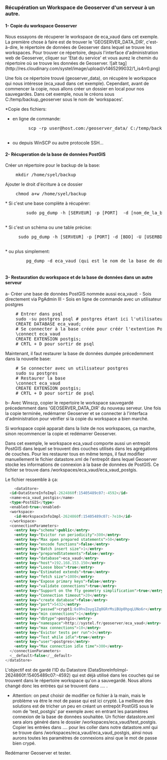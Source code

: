 ### Récupération un Workspace de Geoserver d'un serveur à un autre. 

<h4>1- Copie du workspace Geoserver</h4>
Nous essayons de récuperer le workspace de eca_vaud dans cet exemple. La première chose à faire est de trouver le 'GEOSERVER_DATA_DIR', c'est-à-dire, le répertoire de données de Geoserver dans lequel se trouve les workspaces. Pour trouver ce répertoire, depuis l'interface d'administration web de Geoserver, cliquer sur 'Etat du service' et vous aurez le chemin du répertoire où se trouve les données de Geoserver. 
![alt tag](http://res.cloudinary.com/systel/image/upload/v1465299032/1_is4rr0.png)

Une fois ce répertoire trouvé (geoserver_data), on récupère le workspace qui nous intéresse (eca_vaud dans cet exemple).
Cependant, avant de commencer la copie, nous allons créer un dossier en local pour nos sauvegardes. Dans cet exemple, nous le créons sous C:/temp/backup_geoserver sous le nom de 'workspaces'.

*Copie des fichiers: 
- en ligne de commande: 
	<pre class="lang:default decode:true">
		scp -rp user@host.com:/geoserver_data/ C:/temp/backup_geoserver/workspaces
	</pre>

- ou depuis WinSCP ou autre protocole SSH...

<h4>2- Récuperation de la base de données PostGIS</h4>
Créer un répertoire pour le backup de la base:
<pre class="lang:default decode:true">
	mkdir /home/syel/backup
</pre>
Ajouter le droit d'écriture à ce dossier
<pre class="lang:default decode:true">
	chmod a+w /home/syel/backup
</pre>
* Si c'est une base complète à récupérer:
	<pre class="lang:default decode:true">
		sudo pg_dump -h [SERVEUR] -p [PORT]  -d [nom_de_la_base_de_donnees] > /home/systel/backup/nom_de_la_base_de_donnees.sql
	</pre>
* Si c'est un schèma ou une table précise:
	<pre class="lang:default decode:true">
	 sudo pg_dump -h [SERVEUR] -p [PORT] -d [BDD] -U [USERBDD] --column-inserts -t [SCHEMA].[TABLE] > /home/systel/backup/ma_table.sql
	</pre>
* ou plus simplement:
	<pre class="lang:default decode:true">
		pg_dump -d eca_vaud (qui est le nom de la base de données ici) > /home/systel/backup_geoserver/eca_vaud.sql
	</pre>

<h4>3- Restauration du workspace et de la base de données dans un autre serveur </h4>
a- Créer une base de données PostGIS nommée aussi eca_vaud: 
	- Sois directement via PgAdmin III
	- Sois en ligne de commande avec un utilisateur postgres
<pre class="lang:default decode:true">
	# Entrer dans psql
	sudo -su postgres psql # postgres étant ici l'utilisateur
	CREATE DATABASE eca_vaud; 
	# Se connecter à la base créée pour créér l'extention Postgis
	\connect eca_vaud
	CREATE EXTENSION postgis;
	# CRTL + D pour sortir de psql
</pre>

Maintenant, il faut restaurer la base de données dumpée précedemment dans la nouvelle base:

<pre class="lang:default decode:true">
	# Se connecter avec un utilisateur postgres
	sudo su postgres
	# Restaurer la base
	\connect eca_vaud
	CREATE EXTENSION postgis;
	# CRTL + D pour sortir de psql
</pre>

b- Avec Winscp, copier le repertoire le workspace sauvegardé précedemment dans 'GEOSERVER_DATA_DIR' du nouveau serveur.
Une fois la copie terminée, redémarrer Geoserver et se connecter à l'interfaca d'administration pour vérifier si la copie du workspace a bien marché. 

Si workspace copié apparait dans la liste de nos workspaces, ça marche, sinon recommencer la copie et redémarrer Geoserver. 

Dans cet exemple, le workspace eca_vaud comporte aussi un entrepôt  PostGIS dans lequel se trouvent des couches utilisés dans les agrégations de couches. Pour les restaurer tous en même temps, il faut modifier manuellement le fichier datastore.xml de l'entrepôt dans lequel Geoserver stocke les informations de connexion à la base de données de PostGIS. Ce fichier se trouve dans /workspaces/eca_vaud/eca_vaud_postgis. 

Le fichier ressemble à ça: 
```sql
	<dataStore>
  <id>DataStoreInfoImpl-2624860f:15405489c07:-4592</id>
  <name>eca_vaud_postgis</name>
  <type>PostGIS</type>
  <enabled>true</enabled>
  <workspace>
    <id>WorkspaceInfoImpl-2624860f:15405489c07:-7e10</id>
  </workspace>
  <connectionParameters>
    <entry key="schema">public</entry>
    <entry key="Evictor run periodicity">300</entry>
    <entry key="Max open prepared statements">50</entry>
    <entry key="encode functions">false</entry>
    <entry key="Batch insert size">1</entry>
    <entry key="preparedStatements">false</entry>
    <entry key="database">eca_vaud</entry>
    <entry key="host">192.168.153.150</entry>
    <entry key="Loose bbox">true</entry>
    <entry key="Estimated extends">true</entry>
    <entry key="fetch size">1000</entry>
    <entry key="Expose primary keys">false</entry>
    <entry key="validate connections">true</entry>
    <entry key="Support on the fly geometry simplification">true</entry>
    <entry key="Connection timeout">20</entry>
    <entry key="create database">false</entry>
    <entry key="port">5432</entry>
    <entry key="passwd">crypt1:6s9hvZoyg1Zq0GRrMsiBUp0hpqLUNo6r</entry>
    <entry key="min connections">1</entry>
    <entry key="dbtype">postgis</entry>
    <entry key="namespace">http://systel.fr/geoserver/eca_vaud</entry>
    <entry key="max connections">10</entry>
    <entry key="Evictor tests per run">3</entry>
    <entry key="Test while idle">true</entry>
    <entry key="user">postgres</entry>
    <entry key="Max connection idle time">300</entry>
  </connectionParameters>
  <__default>false</__default>
</dataStore>
```

L'objectif est de gardé l'ID du Datastore (DataStoreInfoImpl-2624860f:15405489c07:-4592) qui est déjà utilisé dans les couches qui se trouvent dans le répertoire workspace qu'on a sauvegardé. Nous allons changé donc les entrées qui se trouvent dans <connectionParameters> .... </connectionParameters>.
<br>
* Attention: on peut choisir de modifier ce fichier à la main, mais le problème va être le mot de passe qui est ici crypté. La meilleure des solutions est de tricher un peu en créant un entrepôt PostGIS sous le nom de 'test_postgis' par exemple avec en entrant les paramètres connexion de la base de données souhaitée. Un fichier datastore.xml sera alors généré dans le dossier /workspaces/eca_vaud/test_postgis. Copier les entrées dans <connectionParameters> .... </connectionParameters> pour les coller dans notre datastore.xml qui se trouve dans /workspaces/eca_vaud/eca_vaud_postgis, ainsi nous aurons toutes les paramètres de connexions ainsi que le mot de passe bien crypé. 

Redémarrer Geoserver et tester. 


